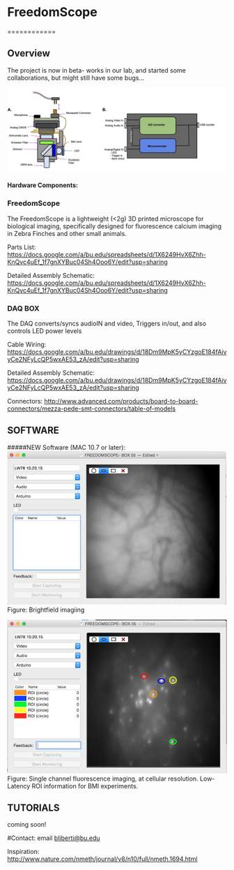 # FreedomScope
============
## Overview


The project is now in beta- works in our lab, and started some collaborations, but might still have some bugs...

![ScreenShot](FS_IMAGE.jpg)

#### Hardware Components:
### FreedomScope
The FreedomScope is a lightweight (<2g) 3D printed microscope for biological imaging, specifically designed for fluorescence calcium imaging in Zebra Finches and other small animals.

Parts List:
https://docs.google.com/a/bu.edu/spreadsheets/d/1X6249HvX6Zhh-KnQvc4uEf_1f7gnXYBuc04Sh4Ooo6Y/edit?usp=sharing

Detailed Assembly Schematic:
https://docs.google.com/a/bu.edu/spreadsheets/d/1X6249HvX6Zhh-KnQvc4uEf_1f7gnXYBuc04Sh4Ooo6Y/edit?usp=sharing

### DAQ BOX
The DAQ converts/syncs audioIN and video, Triggers in/out, and also controls LED power levels

Cable Wiring: https://docs.google.com/a/bu.edu/drawings/d/18Dm9MpK5yCYzgoE184fAivyCe2NFyLcQP5wxAE53_zA/edit?usp=sharing

Detailed Assembly Schematic:
https://docs.google.com/a/bu.edu/drawings/d/18Dm9MpK5yCYzgoE184fAivyCe2NFyLcQP5wxAE53_zA/edit?usp=sharing

Connectors:  http://www.advanced.com/products/board-to-board-connectors/mezza-pede-smt-connectors/table-of-models


## SOFTWARE

#####NEW Software (MAC 10.7 or later):
![ScreenShot](FS01.jpg)
Figure: Brightfield imagiing


![ScreenShot](FS02.jpg)
Figure: Single channel fluorescence imaging, at cellular resolution. Low-Latency ROI information for BMI experiments.



## TUTORIALS
coming soon!


#Contact:
email bliberti@bu.edu

Inspiration: http://www.nature.com/nmeth/journal/v8/n10/full/nmeth.1694.html
